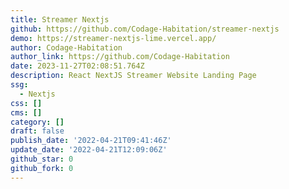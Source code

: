 ```yaml
---
title: Streamer Nextjs
github: https://github.com/Codage-Habitation/streamer-nextjs
demo: https://streamer-nextjs-lime.vercel.app/
author: Codage-Habitation
author_link: https://github.com/Codage-Habitation
date: 2023-11-27T02:08:51.764Z
description: React NextJS Streamer Website Landing Page
ssg:
  - Nextjs
css: []
cms: []
category: []
draft: false
publish_date: '2022-04-21T09:41:46Z'
update_date: '2022-04-21T12:09:06Z'
github_star: 0
github_fork: 0
---
```

